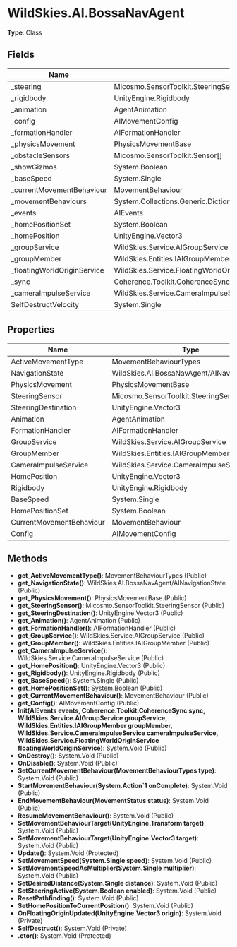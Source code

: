 ﻿# WildSkies.AI.BossaNavAgent

**Type**: Class

## Fields

| Name | Type | Access |
|------|------|--------|
| _steering | Micosmo.SensorToolkit.SteeringSensor | Protected |
| _rigidbody | UnityEngine.Rigidbody | Protected |
| _animation | AgentAnimation | Protected |
| _config | AIMovementConfig | Protected |
| _formationHandler | AIFormationHandler | Protected |
| _physicsMovement | PhysicsMovementBase | Protected |
| _obstacleSensors | Micosmo.SensorToolkit.Sensor[] | Protected |
| _showGizmos | System.Boolean | Protected |
| _baseSpeed | System.Single | Protected |
| _currentMovementBehaviour | MovementBehaviour | Protected |
| _movementBehaviours | System.Collections.Generic.Dictionary`2<MovementBehaviourTypes,MovementBehaviour> | Protected |
| _events | AIEvents | Private |
| _homePositionSet | System.Boolean | Public |
| _homePosition | UnityEngine.Vector3 | Public |
| _groupService | WildSkies.Service.AIGroupService | Private |
| _groupMember | WildSkies.Entities.IAIGroupMember | Private |
| _floatingWorldOriginService | WildSkies.Service.FloatingWorldOriginService | Private |
| _sync | Coherence.Toolkit.CoherenceSync | Private |
| _cameraImpulseService | WildSkies.Service.CameraImpulseService | Private |
| SelfDestructVelocity | System.Single | Private |

## Properties

| Name | Type | Access |
|------|------|--------|
| ActiveMovementType | MovementBehaviourTypes | Public |
| NavigationState | WildSkies.AI.BossaNavAgent/AINavigationState | Public |
| PhysicsMovement | PhysicsMovementBase | Public |
| SteeringSensor | Micosmo.SensorToolkit.SteeringSensor | Public |
| SteeringDestination | UnityEngine.Vector3 | Public |
| Animation | AgentAnimation | Public |
| FormationHandler | AIFormationHandler | Public |
| GroupService | WildSkies.Service.AIGroupService | Public |
| GroupMember | WildSkies.Entities.IAIGroupMember | Public |
| CameraImpulseService | WildSkies.Service.CameraImpulseService | Public |
| HomePosition | UnityEngine.Vector3 | Public |
| Rigidbody | UnityEngine.Rigidbody | Public |
| BaseSpeed | System.Single | Public |
| HomePositionSet | System.Boolean | Public |
| CurrentMovementBehaviour | MovementBehaviour | Public |
| Config | AIMovementConfig | Public |

## Methods

- **get_ActiveMovementType()**: MovementBehaviourTypes (Public)
- **get_NavigationState()**: WildSkies.AI.BossaNavAgent/AINavigationState (Public)
- **get_PhysicsMovement()**: PhysicsMovementBase (Public)
- **get_SteeringSensor()**: Micosmo.SensorToolkit.SteeringSensor (Public)
- **get_SteeringDestination()**: UnityEngine.Vector3 (Public)
- **get_Animation()**: AgentAnimation (Public)
- **get_FormationHandler()**: AIFormationHandler (Public)
- **get_GroupService()**: WildSkies.Service.AIGroupService (Public)
- **get_GroupMember()**: WildSkies.Entities.IAIGroupMember (Public)
- **get_CameraImpulseService()**: WildSkies.Service.CameraImpulseService (Public)
- **get_HomePosition()**: UnityEngine.Vector3 (Public)
- **get_Rigidbody()**: UnityEngine.Rigidbody (Public)
- **get_BaseSpeed()**: System.Single (Public)
- **get_HomePositionSet()**: System.Boolean (Public)
- **get_CurrentMovementBehaviour()**: MovementBehaviour (Public)
- **get_Config()**: AIMovementConfig (Public)
- **Init(AIEvents events, Coherence.Toolkit.CoherenceSync sync, WildSkies.Service.AIGroupService groupService, WildSkies.Entities.IAIGroupMember groupMember, WildSkies.Service.CameraImpulseService cameraImpulseService, WildSkies.Service.FloatingWorldOriginService floatingWorldOriginService)**: System.Void (Public)
- **OnDestroy()**: System.Void (Public)
- **OnDisable()**: System.Void (Public)
- **SetCurrentMovementBehaviour(MovementBehaviourTypes type)**: System.Void (Public)
- **StartMovementBehaviour(System.Action`1<MovementStatus> onComplete)**: System.Void (Public)
- **EndMovementBehaviour(MovementStatus status)**: System.Void (Public)
- **ResumeMovementBehaviour()**: System.Void (Public)
- **SetMovementBehaviourTarget(UnityEngine.Transform target)**: System.Void (Public)
- **SetMovementBehaviourTarget(UnityEngine.Vector3 target)**: System.Void (Public)
- **Update()**: System.Void (Protected)
- **SetMovementSpeed(System.Single speed)**: System.Void (Public)
- **SetMovementSpeedAsMultiplier(System.Single multiplier)**: System.Void (Public)
- **SetDesiredDistance(System.Single distance)**: System.Void (Public)
- **SetSteeringActive(System.Boolean enabled)**: System.Void (Public)
- **ResetPathfinding()**: System.Void (Public)
- **SetHomePositionToCurrentPosition()**: System.Void (Public)
- **OnFloatingOriginUpdated(UnityEngine.Vector3 origin)**: System.Void (Private)
- **SelfDestruct()**: System.Void (Private)
- **.ctor()**: System.Void (Protected)

